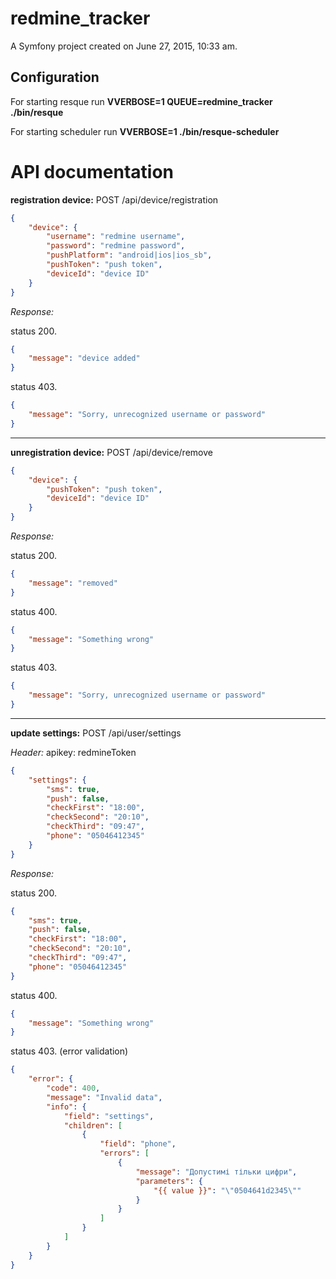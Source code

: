 redmine_tracker
===============

A Symfony project created on June 27, 2015, 10:33 am.

## Configuration

For starting resque run __VVERBOSE=1 QUEUE=redmine_tracker ./bin/resque__

For starting scheduler run __VVERBOSE=1 ./bin/resque-scheduler__

# API documentation

__registration device:__ POST /api/device/registration

```json
{
    "device": {
        "username": "redmine username",
        "password": "redmine password",
        "pushPlatform": "android|ios|ios_sb",
        "pushToken": "push token",
        "deviceId": "device ID"
    }
}
```
*Response:* 

status 200. 

```json
{
    "message": "device added"
}
```

status 403.

```json
{
    "message": "Sorry, unrecognized username or password"
}
```

---

__unregistration device:__ POST /api/device/remove

```json
{
    "device": {
        "pushToken": "push token",
        "deviceId": "device ID"
    }
}
```
*Response:* 

status 200. 

```json
{
    "message": "removed"
}
```

status 400.

```json
{
    "message": "Something wrong"
}
```

status 403.

```json
{
    "message": "Sorry, unrecognized username or password"
}
```

---

__update settings:__ POST /api/user/settings

*Header:* apikey: redmineToken

```json
{
    "settings": {
        "sms": true,
        "push": false,
        "checkFirst": "18:00",
        "checkSecond": "20:10",
        "checkThird": "09:47",
        "phone": "05046412345"
    }
}
```
*Response:* 

status 200. 

```json
{
    "sms": true,
    "push": false,
    "checkFirst": "18:00",
    "checkSecond": "20:10",
    "checkThird": "09:47",
    "phone": "05046412345"
}
```

status 400.

```json
{
    "message": "Something wrong"
}
```
status 403. (error validation)

```json
{
    "error": {
        "code": 400,
        "message": "Invalid data",
        "info": {
            "field": "settings",
            "children": [
                {
                    "field": "phone",
                    "errors": [
                        {
                            "message": "Допустимі тільки цифри",
                            "parameters": {
                                "{{ value }}": "\"0504641d2345\""
                            }
                        }
                    ]
                }
            ]
        }
    }
}
```
